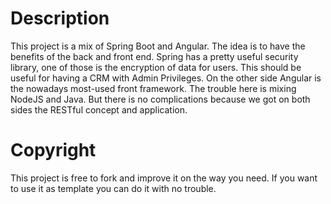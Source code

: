 # Description
This project is a mix of Spring Boot and Angular. The idea is to have the benefits of the back and front end. Spring has a pretty useful security library, one of those is the encryption of data for users. This should be useful for having a CRM with Admin Privileges. On the other side Angular is the nowadays most-used front framework. The trouble here is mixing NodeJS and Java. But there is no complications because we got on both sides the RESTful concept and application.

# Copyright
This project is free to fork and improve it on the way you need. If you want to use it as template you can do it with no trouble.